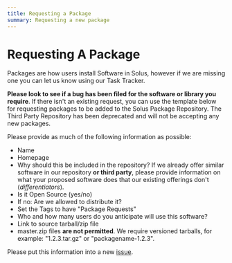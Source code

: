 ```yaml
---
title: Requesting a Package
summary: Requesting a new package
---
```


# Requesting A Package

Packages are how users install Software in Solus, however if we are missing one you can let us know using our Task Tracker.

**Please look to see if a bug has been filed for the software or library you require**. If there isn't an existing request, you can use the template below for requesting packages to be added to the Solus Package Repository. The Third Party Repository has been deprecated and will not be accepting any new packages.

Please provide as much of the following information as possible:

- Name
- Homepage
- Why should this be included in the repository? If we already offer similar software in our repository **or third party**, please provide information on what your proposed software does that our existing offerings don't (_differentiators_).
- Is it Open Source (yes/no)
- If no: Are we allowed to distribute it?
- Set the Tags to have "Package Requests"
- Who and how many users do you anticipate will use this software?
- Link to source tarball/zip file
- master.zip files **are not permitted**. We require versioned tarballs, for example: "1.2.3.tar.gz" or "packagename-1.2.3".

Please put this information into a new [issue](https://github.com/getsolus/packages/issues/new?assignees=&labels=Package+Request%2CPriority%3A+Wishlist&projects=&template=request-new-package.yml&title=What%27s+the+package+name%3F).
